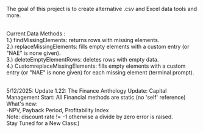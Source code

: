 The goal of this project is to create alternative .csv and Excel data tools and more. 

<br>
Current Data Methods : <br>
1.) findMissingElements: returns rows with missing elements.<br>
2.) replaceMissingElements: fills empty elements with a custom entry (or "NAE" is none given).<br>
3.) deleteEmptyElementRows: deletes rows with empty data. <br>
4.) CustomreplaceMissingElements: fills empty elements with a custom entry (or "NAE" is none given) for each missing element (terminal prompt).<br>
<br>



5/12/2025: Update 1.22: The Finance Anthology Update: Capital Management Start:
All Financial methods are static (no 'self' reference)
<br>
What's new: <br>
-NPV, Payback Period, Profitability Index <br>
Note: discount rate != -1 otherwise a divide by zero error is raised. 
<br>
Stay Tuned for a New Class:)

